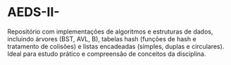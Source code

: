 # AEDS-II-
Repositório com implementações de algoritmos e estruturas de dados, incluindo árvores (BST, AVL, B), tabelas hash (funções de hash e tratamento de colisões) e listas encadeadas (simples, duplas e circulares). Ideal para estudo prático e compreensão de conceitos da disciplina.
